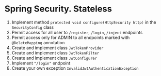 # Spring Security. Stateless

1. Implement method `protected void configure(HttpSecurity http)` in the `SecurityConfig` class
2. Permit access for all user to `/register`, `/login`, `/inject` endpoints
3. Permit access only for ADMIN to all endpoints marked with `@DeleteMapping` annotation
4. Create and implement class `JwtTokenProvider`
5. Create and implement class `JwtTokenFilter`
6. Create and implement class `JwtConfigurer`
7. Implement `"/login"` endpoint
8. Create your own exception `InvalidJwtAuthenticationException`
